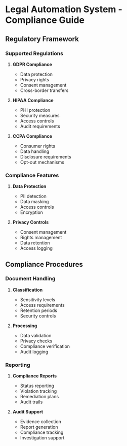 # Legal Automation System - Compliance Guide

## Regulatory Framework

### Supported Regulations
1. **GDPR Compliance**
   - Data protection
   - Privacy rights
   - Consent management
   - Cross-border transfers

2. **HIPAA Compliance**
   - PHI protection
   - Security measures
   - Access controls
   - Audit requirements

3. **CCPA Compliance**
   - Consumer rights
   - Data handling
   - Disclosure requirements
   - Opt-out mechanisms

### Compliance Features

1. **Data Protection**
   - PII detection
   - Data masking
   - Access controls
   - Encryption

2. **Privacy Controls**
   - Consent management
   - Rights management
   - Data retention
   - Access logging

## Compliance Procedures

### Document Handling
1. **Classification**
   - Sensitivity levels
   - Access requirements
   - Retention periods
   - Security controls

2. **Processing**
   - Data validation
   - Privacy checks
   - Compliance verification
   - Audit logging

### Reporting

1. **Compliance Reports**
   - Status reporting
   - Violation tracking
   - Remediation plans
   - Audit trails

2. **Audit Support**
   - Evidence collection
   - Report generation
   - Compliance tracking
   - Investigation support 